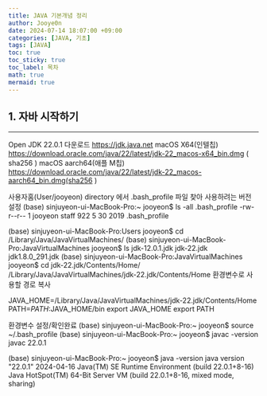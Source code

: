 ```yaml
---
title: JAVA 기본개념 정리
author: Jooye0n
date: 2024-07-14 18:07:00 +09:00
categories: [JAVA, 기초]
tags: [JAVA]
toc: true
toc_sticky: true
toc_label: 목차
math: true
mermaid: true
---
```


## 1. 자바 시작하기
---
Open JDK 22.0.1 다운로드 https://jdk.java.net
macOS X64(인텔칩) https://download.oracle.com/java/22/latest/jdk-22_macos-x64_bin.dmg ( sha256 )
macOS aarch64(애플 M칩) https://download.oracle.com/java/22/latest/jdk-22_macos-aarch64_bin.dmg(sha256 )

사용자홈(User/jooyeon) directory 에서 .bash_profile 파일 찾아 사용하려는 버전 설정
(base) sinjuyeon-ui-MacBook-Pro:~ jooyeon$ ls -all .bash_profile
-rw-r--r--  1 jooyeon  staff  922  5 30  2019 .bash_profile

(base) sinjuyeon-ui-MacBook-Pro:Users jooyeon$ cd /Library/Java/JavaVirtualMachines/
(base) sinjuyeon-ui-MacBook-Pro:JavaVirtualMachines jooyeon$ ls
jdk-12.0.1.jdk		jdk-22.jdk		jdk1.8.0_291.jdk
(base) sinjuyeon-ui-MacBook-Pro:JavaVirtualMachines jooyeon$ cd jdk-22.jdk/Contents/Home/
/Library/Java/JavaVirtualMachines/jdk-22.jdk/Contents/Home 
환경변수로 사용할 경로 복사

JAVA_HOME=/Library/Java/JavaVirtualMachines/jdk-22.jdk/Contents/Home
PATH=$PATH:$JAVA_HOME/bin
export JAVA_HOME
export PATH

환경변수 설정/확인완료
(base) sinjuyeon-ui-MacBook-Pro:~ jooyeon$ source ~/.bash_profile
(base) sinjuyeon-ui-MacBook-Pro:~ jooyeon$ javac -version
javac 22.0.1

(base) sinjuyeon-ui-MacBook-Pro:~ jooyeon$ java -version
java version "22.0.1" 2024-04-16
Java(TM) SE Runtime Environment (build 22.0.1+8-16)
Java HotSpot(TM) 64-Bit Server VM (build 22.0.1+8-16, mixed mode, sharing)

